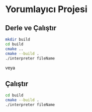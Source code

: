 # Yorumlayıcı Projesi

## Derle ve Çalıştır

```bash 
mkdir build
cd build
cmake ..
cmake --build .
./interpreter fileName
```

veya

## Çalıştır

```bash 
cd build
cmake --build .
./interpreter fileName
```